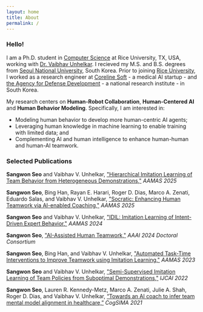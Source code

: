 ```yaml
---
layout: home
title: About
permalink: /
---
```

### Hello!
I am a Ph.D. student in [Computer Science](https://cs.rice.edu/) at Rice University, TX, USA, working with [Dr. Vaibhav Unhelkar](https://unhelkar.github.io/). I recieved my M.S. and B.S. degrees from [Seoul National University](https://en.snu.ac.kr/), South Korea. Prior to joining [Rice University](https://www.rice.edu/), I worked as a research engineer at [Coreline Soft](https://www.corelinesoft.com/en/) - a medical AI startup - and [the Agency for Defense Development](https://www.add.re.kr/eps) - a national research institute - in South Korea. 

My research centers on **Human-Robot Collaboration**, **Human-Centered AI** and **Human Behavior Modeling**.
Specifically, I am interested in:
- Modeling human behavior to develop more human-centric AI agents; 
- Leveraging human knowledge in machine learning to enable training with limited data; and 
- Complementing AI and human intelligence to enhance human-human and human-AI teamwork.

### Selected Publications
**Sangwon Seo** and Vaibhav V. Unhelkar,
["Hierarchical Imitation Learning of Team Behavior from Heterogeneous Demonstrations,"](https://arxiv.org/abs/2502.17618)
*AAMAS 2025*

**Sangwon Seo**, Bing Han, Rayan E. Harari, Roger D. Dias, Marco A. Zenati, Eduardo Salas, and Vaibhav V. Unhelkar,
["Socratic: Enhancing Human Teamwork via AI-enabled Coaching,"](https://arxiv.org/abs/2502.17643)
*AAMAS 2025*

**Sangwon Seo** and Vaibhav V. Unhelkar,
["IDIL: Imitation Learning of Intent-Driven Expert Behavior,"](https://arxiv.org/abs/2404.16989)
*AAMAS 2024*

**Sangwon Seo**,
["AI-Assisted Human Teamwork,"](https://ojs.aaai.org/index.php/AAAI/article/view/30408)
*AAAI 2024 Doctoral Consortium*

**Sangwon Seo**, Bing Han, and Vaibhav V. Unhelkar,
["Automated Task-Time Interventions to Improve Teamwork using Imitation Learning,"](https://arxiv.org/abs/2303.00413)
*AAMAS 2023*

**Sangwon Seo** and Vaibhav V. Unhelkar,
["Semi-Supervised Imitation Learning of Team Policies from Suboptimal Demonstrations,"](https://arxiv.org/abs/2205.02959)
*IJCAI 2022*

**Sangwon Seo**, Lauren R. Kennedy-Metz, Marco A. Zenati, Julie A. Shah, Roger D. Dias, and Vaibhav V. Unhelkar,
[“Towards an AI coach to infer team mental model alignment in healthcare,”](https://ieeexplore.ieee.org/document/9475925)
*CogSIMA 2021*



<!--
Sungjun Kwon, Dongseok Lee, Jeehoon Kim, Youngki Lee, Seungwoo Kang, **Sangwon Seo**, and Kwangsuk Park,
["Sinabro: A smartphone-integrated opportunistic electrocardiogram monitoring system"](https://www.mdpi.com/1424-8220/16/3/361),
*Sensors*, 2016

Su Hwan Hwang, **Sangwon Seo**, Hee Nam Yoon, Hyun Jae Baek, Jaegeol Cho, Jae Won Choi, Yu Jin Lee, Do-Un Jeong, and Kwang Suk Park
["Sleep period time estimation based on electrodermal activity"](https://ieeexplore.ieee.org/abstract/document/7297812),
*J-BHI*, 2015

Jeehoon Kim, Sungjun Kwon, **Sangwon Seo**, and Kwangsuk Park,
["Highly wearable galvanic skin response sensor using flexible and conductive polymer foam"](https://ieeexplore.ieee.org/abstract/document/6945148),
*EMBC 2014*

Seungwoo Kang, Sungjun Kwon, Chungkuk Yoo, **Sangwon Seo**, Kwangsuk Park, Junehwa Song, and Youngki Lee
["Sinabro: Opportunistic and unobtrusive mobile electrocardiogram monitoring system"](https://dl.acm.org/doi/10.1145/2565585.2565605),
*HotMobile 2014*
-->
